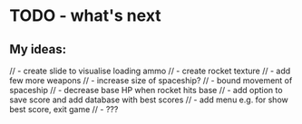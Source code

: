 # TODO - what's next

## My ideas:

// - create slide to visualise loading ammo
// - create rocket texture
// - add few more weapons
// - increase size of spaceship?
// - bound movement of spaceship
// - decrease base HP when rocket hits base
// - add option to save score and add database with best scores
// - add menu e.g. for show best score, exit game
// - ???
